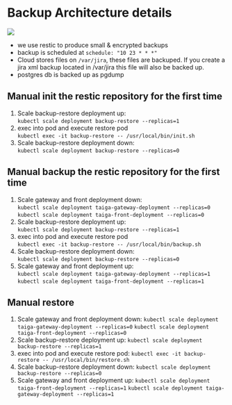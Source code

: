# Backup Architecture details

![](backup.svg)

* we use restic to produce small & encrypted backups
* backup is scheduled at `schedule: "10 23 * * *"`
* Cloud stores files on `/var/jira`, these files are backuped. If you create a jira xml backup located in /var/jira this file will also be backed up.
* postgres db is backed up as pgdump

## Manual init the restic repository for the first time

1. Scale backup-restore deployment up:   
   `kubectl scale deployment backup-restore --replicas=1`
1. exec into pod and execute restore pod   
   `kubectl exec -it backup-restore -- /usr/local/bin/init.sh`
1. Scale backup-restore deployment down:   
  `kubectl scale deployment backup-restore --replicas=0`



## Manual backup the restic repository for the first time

1. Scale gateway and front deployment down:   
  `kubectl scale deployment taiga-gateway-deployment --replicas=0`
  `kubectl scale deployment taiga-front-deployment --replicas=0`
1. Scale backup-restore deployment up:   
   `kubectl scale deployment backup-restore --replicas=1`
1. exec into pod and execute restore pod   
   `kubectl exec -it backup-restore -- /usr/local/bin/backup.sh`
1. Scale backup-restore deployment down:   
  `kubectl scale deployment backup-restore --replicas=0`
1. Scale gateway and front deployment up:   
   `kubectl scale deployment taiga-gateway-deployment --replicas=1`
  `kubectl scale deployment taiga-front-deployment --replicas=1`


## Manual restore

1. Scale gateway and front deployment down:
   `kubectl scale deployment taiga-gateway-deployment --replicas=0`
   `kubectl scale deployment taiga-front-deployment --replicas=0`
2. Scale backup-restore deployment up:
   `kubectl scale deployment backup-restore --replicas=1`
3. exec into pod and execute restore pod:
   `kubectl exec -it backup-restore -- /usr/local/bin/restore.sh`
4. Scale backup-restore deployment down:
   `kubectl scale deployment backup-restore --replicas=0`
5. Scale gateway and front deployment up:
   `kubectl scale deployment taiga-front-deployment --replicas=1`
   `kubectl scale deployment taiga-gateway-deployment --replicas=1`
  
